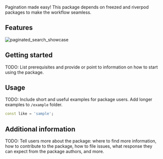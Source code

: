 Pagination made easy! This package depends on freezed and riverpod packages to make the workflow seamless.

## Features
![paginated_search_showcase](https://user-images.githubusercontent.com/37986616/221440014-8e4d02cf-10ba-431b-b401-dcee81f45170.gif)

## Getting started

TODO: List prerequisites and provide or point to information on how to
start using the package.

## Usage

TODO: Include short and useful examples for package users. Add longer examples
to `/example` folder.

```dart
const like = 'sample';
```

## Additional information

TODO: Tell users more about the package: where to find more information, how to
contribute to the package, how to file issues, what response they can expect
from the package authors, and more.
